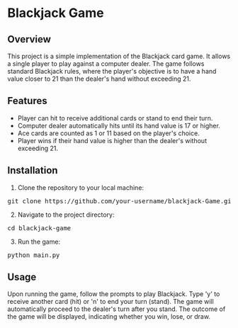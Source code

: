 <!DOCTYPE html>
<html lang="en">
<head>
<meta charset="UTF-8">
<meta name="viewport" content="width=device-width, initial-scale=1.0"><!DOCTYPE html>
<html lang="en">
<head>
<meta charset="UTF-8">
<meta name="viewport" content="width=device-width, initial-scale=1.0">

</head>
<body>

<h1>Blackjack Game</h1>

<h2>Overview</h2>
<p>This project is a simple implementation of the Blackjack card game. It allows a single player to play against a computer dealer. The game follows standard Blackjack rules, where the player's objective is to have a hand value closer to 21 than the dealer's hand without exceeding 21.</p>

<h2>Features</h2>
<ul>
  <li>Player can hit to receive additional cards or stand to end their turn.</li>
  <li>Computer dealer automatically hits until its hand value is 17 or higher.</li>
  <li>Ace cards are counted as 1 or 11 based on the player's choice.</li>
  <li>Player wins if their hand value is higher than the dealer's without exceeding 21.</li>
</ul>

<h2>Installation</h2>
<ol>
  <li>Clone the repository to your local machine:</li>
</ol>
<pre>
git clone https://github.com/your-username/blackjack-Game.git
</pre>

<ol start="2">
  <li>Navigate to the project directory:</li>
</ol>
<pre>
cd blackjack-game
</pre>

<ol start="3">
  <li>Run the game:</li>
</ol>
<pre>
python main.py
</pre>

<h2>Usage</h2>
<p>Upon running the game, follow the prompts to play Blackjack. Type 'y' to receive another card (hit) or 'n' to end your turn (stand). The game will automatically proceed to the dealer's turn after you stand. The outcome of the game will be displayed, indicating whether you win, lose, or draw.</p>

</body>
</html>



</head>
